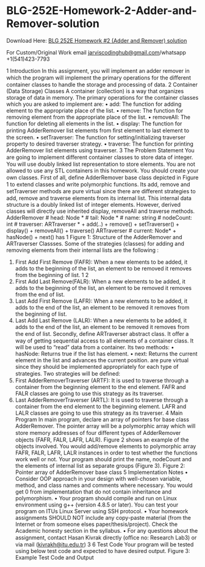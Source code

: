 # BLG-252E-Homework-2-Adder-and-Remover-solution

Download Here: [BLG 252E Homework #2 (Adder and Remover) solution](https://jarviscodinghub.com/assignment/blg-252e-homework-2-adder-and-remover-solution/)

For Custom/Original Work email jarviscodinghub@gmail.com/whatsapp +1(541)423-7793

1 Introduction
In this assignment, you will implement an adder remover in which the program will implement the primary operations for the diﬀerent container classes to handle the storage and processing of data.
2 Container (Data Storage) Classes
A container (collection) is a way that organizes storage of data in memory. The primary operations for the container classes which you are asked to implement are: • add: The function for adding element to the appropriate place of the list. • remove: The function for removing element from the appropriate place of the list. • removeAll: The function for deleting all elements in the list. • display: The function for printing AdderRemover list elements from ﬁrst element to last element to the screen. • setTraverser: The function for setting/initializing traverser property to desired traverser strategy. • traverse: The function for printing AdderRemover list elements using traverser.
3 The Problem Statement
You are going to implement diﬀerent container classes to store data of integer. You will use doubly linked list representation to store elements. You are not allowed to use any STL containers in this homework. You should create your own classes. First of all, deﬁne AdderRemover base class depicted in Figure 1 to extend classes and write polymorphic functions. Its add, remove and setTraverser methods are pure virtual since there are diﬀerent strategies to add, remove and traverse elements from its internal list. This internal data structure is a doubly linked list of integer elements. However, derived classes will directly use inherited display, removeAll and traverse methods.
AdderRemover # head: Node * # tail: Node * # name: string # nodeCount: int # traverser: ARTraverser * + add(..) + remove() + setTraverser() + display() + removeAll() + traverse()
ARTraverser # current: Node* + hasNode() + next()
has 1
Figure 1: Structure of the AdderRemover and ARTraverser Classses.
Some of the strategies (classes) for adding and removing elements from their internal lists are the following :
1. First Add First Remove (FAFR): When a new elements to be added, it adds to the beginning of the list, an element to be removed it removes from the beginning of list.
1
2
2. First Add Last Remove(FALR): When a new elements to be added, it adds to the beginning of the list, an element to be removed it removes from the end of list.
3. Last Add First Remove (LAFR): When a new elements to be added, it adds to the end of the list, an element to be removed it removes from the beginning of list.
4. Last Add Last Remove (LALR): When a new elements to be added, it adds to the end of the list, an element to be removed it removes from the end of list.
Secondly, deﬁne ARTraverser abstract class. It oﬀer a way of getting sequential access to all elements of a container class. It will be used to “read” data from a container. Its two methods: • hasNode: Returns true if the list has element. • next: Returns the current element in the list and advances the current position. are pure virtual since they should be implemented appropriately for each type of strategies. Two strategies will be deﬁned:
1. First AdderRemoverTraverser (ARTF): It is used to traverse through a container from the beginning element to the end element. FAFR and FALR classes are going to use this strategy as its traverser.
2. Last AdderRemoverTraverser (ARTL): It is used to traverse through a container from the end element to the beginning element. LAFR and LALR classes are going to use this strategy as its traverser.
4 Main Program
In main program, declare an array of pointers for base class AdderRemover. The pointer array will be a polymorphic array which will store memory addresses of four diﬀerent types of AdderRemover objects (FAFR, FALR, LAFR, LALR). Figure 2 shows an example of the objects involved. You would add/remove elements to polymorphic array FAFR, FALR, LAFR, LALR instances in order to test whether the functions work well or not. Your program should print the name, nodeCount and the elements of internal list as separate groups (Figure 3).
Figure 2: Pointer array of AdderRemover base class
5 Implementation Notes • Consider OOP approach in your design with well-chosen variable, method, and class names and comments where necessary. You would get 0 from implementation that do not contain inheritance and polymorphism. • Your program should compile and run on Linux environment using g++ (version 4.8.5 or later). You can test your program on ITUs Linux Server using SSH protocol. • Your homework assignments SHOULD NOT include any copy-paste material (from the Internet or from someone elses paper/thesis/project). Check the Academic honesty section in the syllabus. • For any questions about the assignment, contact Hasan Kivrak directly (oﬃce no: Research Lab3) or via mail (kivrakh@itu.edu.tr)
3
6 Test Code
Your program will be tested using below test code and expected to have desired output.
Figure 3: Example Test Code and Output
